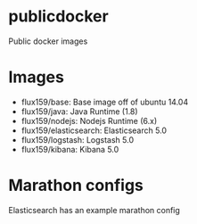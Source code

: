 # publicdocker
Public docker images

# Images

- flux159/base: Base image off of ubuntu 14.04
- flux159/java: Java Runtime (1.8)
- flux159/nodejs: Nodejs Runtime (6.x)
- flux159/elasticsearch: Elasticsearch 5.0
- flux159/logstash: Logstash 5.0
- flux159/kibana: Kibana 5.0

# Marathon configs

Elasticsearch has an example marathon config

